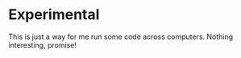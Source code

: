 # Experimental
This is just a way for me run some code across computers.  Nothing interesting, promise!
